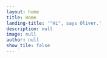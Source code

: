 ```yaml
---
layout: home
title: Home
landing-title: '"Hi", says Oliver.'
description: null
image: null
author: null
show_tile: false
---
```


